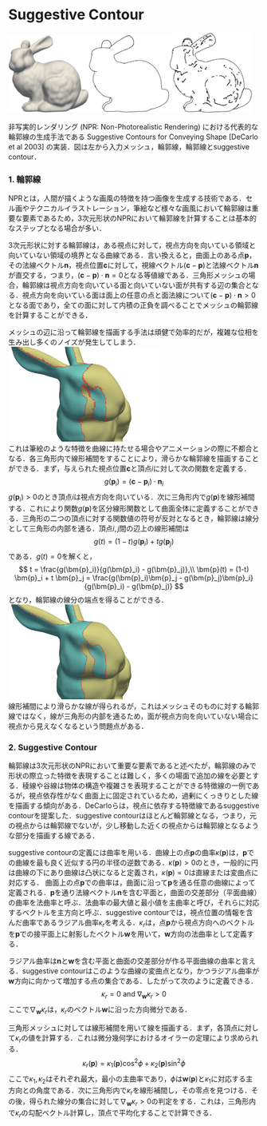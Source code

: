 
# Suggestive Contour


<img src = "images/bunny_ls3loop.png" width = 32%><img src = "images/bunny_ls3loop_c.png" width = 32%><img src = "images/bunny_ls3loop_sc.png" width = 33%>

非写実的レンダリング (NPR: Non-Photorealistic Rendering) における代表的な輪郭線の生成手法である Suggestive Contours for Conveying Shape [DeCarlo et al 2003] の実装．図は左から入力メッシュ，輪郭線，輪郭線とsuggestive contour．

### 1. 輪郭線
NPRとは，人間が描くような画風の特徴を持つ画像を生成する技術である．セル画やテクニカルイラストレーション，筆絵など様々な画風において輪郭線は重要な要素であるため，3次元形状のNPRにおいて輪郭線を計算することは基本的なステップとなる場合が多い．

3次元形状に対する輪郭線は，ある視点に対して，視点方向を向いている領域と向いていない領域の境界となる曲線である．言い換えると，曲面上のある点$\bm{p}$，その法線ベクトル$\bm{n}$，視点位置$\bm{c}$に対して，視線ベクトル$(\bm{c}-\bm{p})$と法線ベクトル$\bm{n}$が直交する，つまり，$(\bm{c}-\bm{p})\cdot\bm{n}=0$となる等値線である．三角形メッシュの場合，輪郭線は視点方向を向いている面と向いていない面が共有する辺の集合となる．視点方向を向いている面は面上の任意の点と面法線について$(\bm{c}-\bm{p})\cdot\bm{n}>0$となる面であり，全ての面に対して内積の正負を調べることでメッシュの輪郭線を計算することができる．

メッシュの辺に沿って輪郭線を描画する手法は頑健で効率的だが，複雑な位相を生み出し多くのノイズが発生してしまう．  
<img src = "images/mesh_contour.png" width = 60%>  
これは筆絵のような特徴を曲線に持たせる場合やアニメーションの際に不都合となる．各三角形内で線形補間をすることにより，滑らかな輪郭線を描画することができる．まず，与えられた視点位置$\bm{c}$と頂点$i$に対して次の関数を定義する．
$$
g(\bm{p}_i) = (\bm{c} - \bm{p}_i) \cdot \bm{n}_i
$$
$g(\bm{p}_i)>0$のとき頂点$i$は視点方向を向いている．次に三角形内で$g(\bm{p})$を線形補間する．これにより関数$g(\bm{p})$を区分線形関数として曲面全体に定義することができる．三角形の二つの頂点に対する関数値の符号が反対となるとき，輪郭線は線分として三角形の内部を通る．頂点$i, j$間の辺上の線形補間は
$$
g(t) = (1-t) g(\bm{p}_i) + t g(\bm{p}_j)
$$
である．$g(t)=0$を解くと，
$$
t = \frac{g(\bm{p}_i)}{g(\bm{p}_i) - g(\bm{p}_j)},\\
\bm{p}(t) = (1-t) \bm{p}_i + t \bm{p}_j 
= \frac{g(\bm{p}_i)\bm{p}_j - g(\bm{p}_j)\bm{p}_i}{g(\bm{p}_i) - g(\bm{p}_j)}
$$
となり，輪郭線の線分の端点を得ることができる．  
<img src = "images/contour.png" width = 60%>  
線形補間により滑らかな線が得られるが，これはメッシュそのものに対する輪郭線ではなく，線が三角形の内部を通るため，面が視点方向を向いていない場合に視点から見えなくなるという問題点がある．


### 2. Suggestive Contour
輪郭線は3次元形状のNPRにおいて重要な要素であると述べたが，輪郭線のみで形状の際立った特徴を表現することは難しく，多くの場面で追加の線を必要とする．稜線や谷線は物体の構造や複雑さを表現することができる特徴線の一例であるが，視点依存性がなく曲面上に固定されているため，過剰にくっきりとした線を描画する傾向がある．DeCarloらは，視点に依存する特徴線であるsuggestive contourを提案した．suggestive contourはほとんど輪郭線となる，つまり，元の視点からは輪郭線でないが，少し移動した近くの視点からは輪郭線となるような部分を描画する線である．

suggestive contourの定義には曲率を用いる．曲線上の点$\bm{p}$の曲率$\kappa(\bm{p})$は，$\bm{p}$での曲線を最も良く近似する円の半径の逆数である．$\kappa(\bm{p})>0$のとき，一般的に円は曲線の下にあり曲線は凸状になると定義され，$\kappa(\bm{p})=0$は直線または変曲点に対応する．
曲面上の点$\bm{p}$での曲率は，曲面に沿って$\bm{p}$を通る任意の曲線によって定義される．$\bm{p}$を通り法線ベクトル$\bm{n}$を含む平面と，曲面の交差部分（平面曲線）の曲率を法曲率と呼ぶ．法曲率の最大値と最小値を主曲率と呼び，それらに対応するベクトルを主方向と呼ぶ．suggestive contourでは，視点位置の情報を含んだ曲率であるラジアル曲率$\kappa_r$を考える．$\kappa_r$は，点$\bm{p}$から視点方向へのベクトルを$\bm{p}$での接平面上に射影したベクトル$\bm{w}$を用いて，$\bm{w}$方向の法曲率として定義する．

ラジアル曲率は$\bm{n}$と$\bm{w}$を含む平面と曲面の交差部分が作る平面曲線の曲率と言える．suggestive contourはこのような曲線の変曲点となり，かつラジアル曲率が$\bm{w}$方向に向かって増加する点の集合である．したがって次のように定義できる．
$$
\kappa_r = 0 \ \mathrm{and} \ \nabla_{\bm{w}}\kappa_r>0
$$
ここで$\nabla_{\bm{w}}\kappa_r$は，$\kappa_r$のベクトル$\bm{w}$に沿った方向微分である．

三角形メッシュに対しては線形補間を用いて線を描画する．まず，各頂点に対して$\kappa_r$の値を計算する．これは微分幾何学におけるオイラーの定理により求められる．
$$
\kappa_r(\bm{p}) = \kappa_1(\bm{p}) \cos^2\phi + \kappa_2(\bm{p}) \sin^2\phi
$$
ここで$\kappa_1, \kappa_2$はそれぞれ最大，最小の主曲率であり，$\phi$は$\bm{w}(\bm{p})$と$\kappa_1$に対応する主方向との角度である．次に三角形内で$\kappa_r$を線形補間し，その零点を見つける．その後，得られた線分の集合に対して$\nabla_{\bm{w}}\kappa_r>0$の判定をする．これは，三角形内で$\kappa_r$の勾配ベクトル計算し，頂点で平均化することで計算できる．